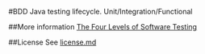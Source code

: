 #BDD
Java testing lifecycle. Unit/Integration/Functional

##More information
[The Four Levels of Software Testing](http://codebrane.com/blog/2014/02/12/the-four-levels-of-software-testing/)

##License
See [license.md](license.md)